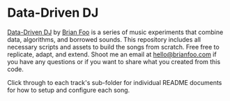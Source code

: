 Data-Driven DJ
=================

[Data-Driven DJ](https://datadrivendj.com) by [Brian Foo](http://brianfoo.com) is a series of music experiments that combine data, algorithms, and borrowed sounds. This repository includes all necessary scripts and assets to build the songs from scratch. Free free to replicate, adapt, and extend. Shoot me an email at [hello@brianfoo.com](mailto:hello@brianfoo.com) if you have any questions or if you want to share what you created from this code.

Click through to each track's sub-folder for individual README documents for how to setup and configure each song.
